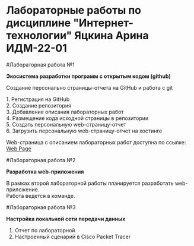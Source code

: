 # Лабораторные работы по дисциплине "Интернет-технологии" Яцкина Арина ИДМ-22-01

#Лабораторная работа №1
<b><p>Экосистема разработки программ с открытым кодом (github)</b></p>
<p>Создание персонально страницы-отчета на GitHub и работа с git</p>
1. Регистрация на GitHub<br>
2. Создание репозитория<br>
3. Добавление описания лабораторных работ<br>
4. Размещение кода исходной страницы в репозитории<br>
5. Создать персональную web-страницу-отчет<br>
6. Загрузить персональную web-страницу-отчет на хостинге<br>

Web-страница с описанием лабораторных работ доступна по ссылке: <a href="https://y-arina.github.io/">Web Page</a>

#Лабораторная работа №2
<b><p>Разработка web-приложения</b></p>
В рамках второй лабораторной работы планируется разработать web-приложение.<br>
Работа ведется в команде.<br>

#Лабораторная работа №3
<b><p>Настройка локальной сети передачи данных</b></p>
1. Отчет по лабораторной<br>
2. Настроенный сценарий в Cisco Packet Tracer<br>

